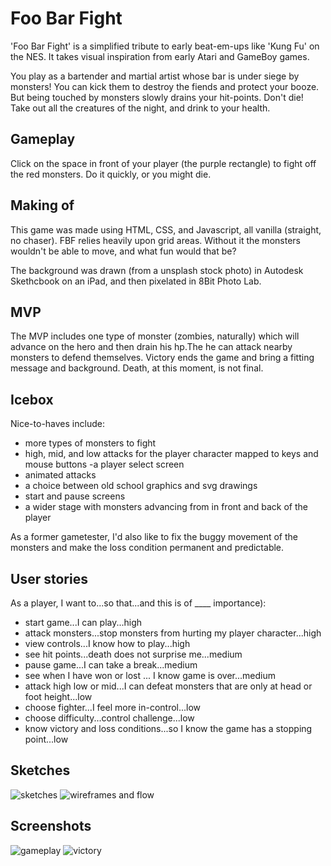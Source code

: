 # Foo Bar Fight

'Foo Bar Fight' is a simplified tribute to early beat-em-ups like 'Kung Fu' on the NES. It takes visual inspiration from early Atari and GameBoy games.

You play as a bartender and martial artist whose bar is under siege by monsters! You can kick them to destroy the fiends and protect your booze. But being touched by monsters slowly drains your hit-points. Don't die! Take out all the creatures of the night, and drink to your health.

## Gameplay
Click on the space in front of your player (the purple rectangle) to fight off the red monsters. Do it quickly, or you might die.

## Making of
This game was made using HTML, CSS, and Javascript, all vanilla (straight, no chaser). FBF relies heavily upon grid areas. Without it the monsters wouldn't be able to move, and what fun would that be?

The background was drawn (from a unsplash stock photo) in Autodesk Skethcbook on an iPad, and then pixelated in 8Bit Photo Lab.

## MVP
The MVP includes one type of monster (zombies, naturally) which will advance on the hero and then drain his hp.The he can attack nearby monsters to defend themselves. Victory ends the game and bring a fitting message and background. Death, at this moment, is not final.

## Icebox
Nice-to-haves include: 
- more types of monsters to fight
- high, mid, and low attacks for the player character mapped to keys and mouse buttons
-a player select screen 
- animated attacks
- a choice between old school graphics and svg drawings
- start and pause screens
- a wider stage with monsters advancing from in front and back of the player

As a former gametester, I'd also like to fix the buggy movement of the monsters and make the loss condition permanent and predictable.

## User stories

As a player, I want to...so that...and this is of ____ importance):
- start game...I can play...high
- attack monsters...stop monsters from hurting my player character...high
- view controls...I know how to play...high
- see hit points...death does not surprise me...medium
- pause game...I can take a break...medium
- see when I have won or lost ... I know game is over...medium
- attack high low or mid...I can defeat monsters that are only at head or foot height...low
- choose fighter...I feel more in-control...low
- choose difficulty...control challenge...low
- know victory and loss conditions...so I know the game has a stopping point...low

## Sketches
![sketches](https://raw.githubusercontent.com/ctavispost/foobarfight/main/images/sketches.jpg "gameplay sketches")
![wireframes and flow](https://raw.githubusercontent.com/ctavispost/foobarfight/main/images/PXL_20201002_222501520.jpg "wireframes with flow")

## Screenshots
![gameplay](https://raw.githubusercontent.com/ctavispost/foobarfight/main/images/screeenshot.jpg "gameplay")
![victory](https://raw.githubusercontent.com/ctavispost/foobarfight/main/images/victoryScreen.jpg "victory")

